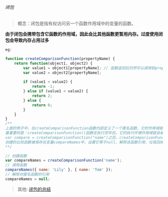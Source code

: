 ###### 闭包



> 概念：闭包是指有权访问另一个函数作用域中的变量的函数。

**由于闭包会携带包含它函数的作用域，因此会比其他函数更暂用内存。过度使用闭包会导致内存占用过多**

```javascript
eg:

function createComparisonFunction(propertyName) {
    return function(object1, object2) {
        var value1 = object1[propertyName]; // 函数返回后仍然可以调用到propertyName变量
        var value2 = object2[propertyName];
        
        if (value1 < value2) {
            return -1;
        } else if (value1 < value2) {
            return 2;
        } else {
            return 0;
        }
    }
}
/**
上面的例子中，在createComparisonFunction函数内部定义了一个匿名函数，它的作用域链包含外部函数createComparisonFunction()的活动对象和全局变量对象,所以匿名函数中可以访问createComparisonFunction()函数中的propertyName。
最重要的是：createComparisonFunction()函数在执行完毕后，它的执行环境作用域链会被销毁，其活动对象仍然会留在内存中，这就是为什么上面的代码中，执行：
var compare = createComparisonFunction("name")之后，createComparisonFunction()函数已经执行完毕，但是仍然可以在下一行代码中执行比较大小的操作。
创建的比较函数被保存在变量compareNames中，设置它等于null，解除该函数引用，垃圾回收。
**/

// 创建函数
var compareNames = createComparisonFunction('name');
// 调用函数
compareNames({ name: 'Lily' }, { name: 'Tom' });
// 解除对匿名函数的引用
compareNames = null;
```

> 其他:  [闭包的总结](https://segmentfault.com/a/1190000005753650)

